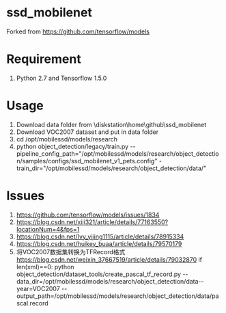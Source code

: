 # ssd_mobilenet
Forked from https://github.com/tensorflow/models

# Requirement
1. Python 2.7 and Tensorflow 1.5.0
# Usage
1. Download data folder from \\diskstation\home\github\ssd_mobilenet
2. Download VOC2007 dataset and put in data folder
3. cd /opt/mobilessd/models/research
2. python object_detection/legacy/train.py  --pipeline_config_path="/opt/mobilessd/models/research/object_detection/samples/configs/ssd_mobilenet_v1_pets.config"   -train_dir="/opt/mobilessd/models/research/object_detection/data/"

# Issues
1. https://github.com/tensorflow/models/issues/1834
2. https://blog.csdn.net/xiji321/article/details/77163550?locationNum=4&fps=1
3. https://blog.csdn.net/Ivy_yijing1115/article/details/78915334
4. https://blog.csdn.net/huikey_buaa/article/details/79570179
5. 将VOC2007数据集转换为TFRecord格式 https://blog.csdn.net/weixin_37667519/article/details/79032870
   if len(xml)==0:
   python object_detection/dataset_tools/create_pascal_tf_record.py  --data_dir=/opt/mobilessd/models/research/object_detection/data--year=VOC2007  --output_path=/opt/mobilessd/models/research/object_detection/data/pascal.record
   
   
